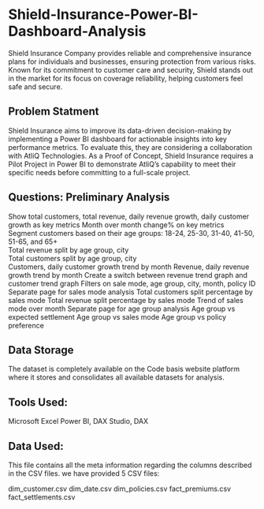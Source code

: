 # Shield-Insurance-Power-BI-Dashboard-Analysis
Shield Insurance Company provides reliable and comprehensive insurance plans for individuals and businesses, ensuring protection from various risks. Known for its commitment to customer care and security, Shield stands out in the market for its focus on coverage reliability, helping customers feel safe and secure.

## Problem Statment
Shield Insurance aims to improve its data-driven decision-making by implementing a Power BI dashboard for actionable insights into key performance metrics. To evaluate this, they are considering a collaboration with AtliQ Technologies. As a Proof of Concept, Shield Insurance requires a Pilot Project in Power BI to demonstrate AtliQ’s capability to meet their specific needs before committing to a full-scale project.

## Questions: Preliminary Analysis
Show total customers, total revenue, daily revenue growth, daily customer growth as key metrics 
Month over month change% on key metrics   
Segment customers based on their age groups: 18-24, 25-30, 31-40, 41-50, 51-65, and 65+   
Total revenue split by age group, city   
Total customers split by age group, city   
Customers, daily customer growth trend by month
Revenue, daily revenue growth trend by month
Create a switch between revenue trend graph and customer trend graph
Filters on sale mode, age group, city, month, policy ID
Separate page for sales mode analysis
Total customers split percentage by sales mode
Total revenue split percentage by sales mode
Trend of sales mode over month
Separate page for age group analysis
Age group vs expected settlement
Age group vs sales mode
Age group vs policy preference

## Data Storage
The dataset is completely available on the Code basis website platform where it stores and consolidates all available datasets for analysis.

## Tools Used:
Microsoft Excel
Power BI, DAX Studio, DAX

## Data Used:
This file contains all the meta information regarding the columns described in the CSV files. we have provided 5 CSV files:

dim_customer.csv
dim_date.csv
dim_policies.csv
fact_premiums.csv
fact_settlements.csv
